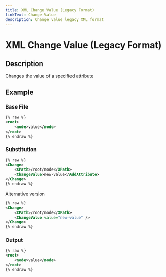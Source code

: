 ```yaml
---
title: XML Change Value (Legacy Format)
linkText: Change Value
description: Change value legacy XML format
---
```


# XML Change Value (Legacy Format)

## Description

Changes the value of a specified attribute

## Example

### Base File

```XML
{% raw %}
<root>
    <node>value</node>
</root>
{% endraw %}
```

### Substitution

```XML
{% raw %}
<Change>
    <XPath>/root/node</XPath>
    <ChangeValue>new-value</AddAttribute>
</Change>
{% endraw %}
```

Alternative version

```XML
{% raw %}
<Change>
    <XPath>/root/node</XPath>
    <ChangeValue value="new-value" />
</Change>
{% endraw %}
```

### Output

```XML
{% raw %}
<root>
    <node>value</node>
</root>
{% endraw %}
```

